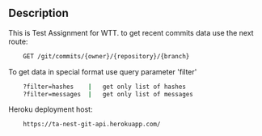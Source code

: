 ## Description


This is Test Assignment for WTT.
to get recent commits data use the next route:
```bash
    GET /git/commits/{owner}/{repository}/{branch}
```


To get data in special format use query parameter 'filter'
```bash
    ?filter=hashes    |   get only list of hashes
    ?filter=messages  |   get only list of messages
```

Heroku deployment host:
```bash
    https://ta-nest-git-api.herokuapp.com/
```